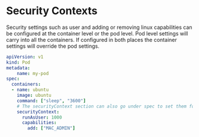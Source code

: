 # Security Contexts

Security settings such as user and adding or removing linux capabilities can be configured at the container level or the pod level. Pod level settings will carry into all the containers. If configured in both places the container settings will override the pod settings.

```yaml
apiVersion: v1
kind: Pod
metadata:
    name: my-pod
spec:
  containers:
  - name: ubuntu
    image: ubuntu
    command: ["sleep", "3600"]
    # The securityContext section can also go under spec to set them for the pod but note that capabilities can only be set at the container level.
    securityContext: 
      runAsUser: 1000
      capabilities:
        add: ["MAC_ADMIN"]
```